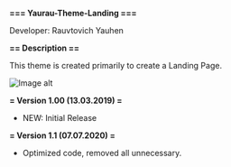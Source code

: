 **=== Yaurau-Theme-Landing ===**

Developer: Rauvtovich Yauhen

**== Description ==**

This theme is created primarily to create a Landing Page.

![Image alt](https://github.com/yaurau/yaurau-theme-landing/raw/master/screenshot.png)

**= Version 1.00 (13.03.2019) =**
* NEW: Initial Release

**= Version 1.1 (07.07.2020)  =**
* Optimized code, removed all unnecessary.

